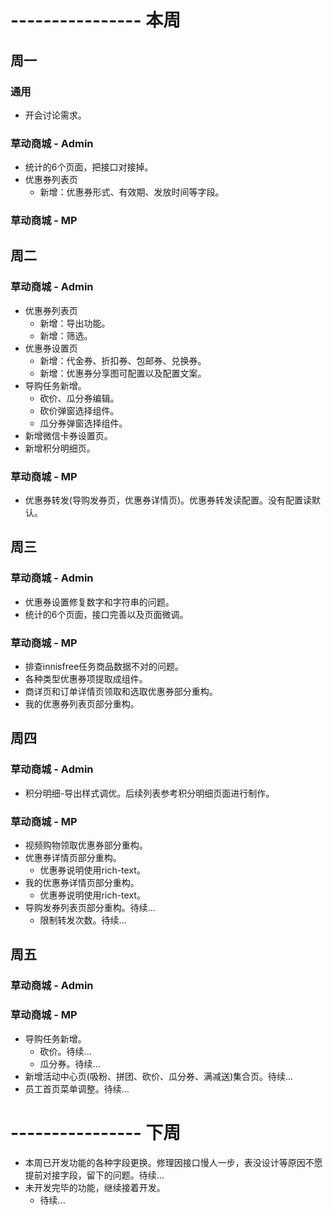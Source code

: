 # ---------------- 本周 

## 周一
### 通用
* 开会讨论需求。
### 草动商城 - Admin
* 统计的6个页面，把接口对接掉。
* 优惠券列表页
  - 新增：优惠券形式、有效期、发放时间等字段。
### 草动商城 - MP
  
## 周二
### 草动商城 - Admin
* 优惠券列表页
  - 新增：导出功能。
  - 新增：筛选。
* 优惠券设置页
  - 新增：代金券、折扣券、包邮券、兑换券。
  - 新增：优惠券分享图可配置以及配置文案。
* 导购任务新增。
  - 砍价、瓜分券编辑。
  - 砍价弹窗选择组件。
  - 瓜分券弹窗选择组件。
* 新增微信卡券设置页。
* 新增积分明细页。
### 草动商城 - MP
* 优惠券转发(导购发券页，优惠券详情页)。优惠券转发读配置。没有配置读默认。
  
## 周三
### 草动商城 - Admin
* 优惠券设置修复数字和字符串的问题。
* 统计的6个页面，接口完善以及页面微调。
### 草动商城 - MP
* 排查innisfree任务商品数据不对的问题。
* 各种类型优惠券项提取成组件。
* 商详页和订单详情页领取和选取优惠券部分重构。
* 我的优惠券列表页部分重构。

## 周四
### 草动商城 - Admin
* 积分明细-导出样式调优。后续列表参考积分明细页面进行制作。
### 草动商城 - MP
* 视频购物领取优惠券部分重构。
* 优惠券详情页部分重构。
  - 优惠券说明使用rich-text。
* 我的优惠券详情页部分重构。
  - 优惠券说明使用rich-text。
* 导购发券列表页部分重构。待续...
  - 限制转发次数。待续...

## 周五
### 草动商城 - Admin
### 草动商城 - MP
* 导购任务新增。
  - 砍价。待续...
  - 瓜分券。待续...
* 新增活动中心页(吸粉、拼团、砍价、瓜分券、满减送)集合页。待续...
* 员工首页菜单调整。待续...

# ---------------- 下周
* 本周已开发功能的各种字段更换。修理因接口慢人一步，表没设计等原因不愿提前对接字段，留下的问题。待续...
* 未开发完毕的功能，继续接着开发。
  - 待续...
